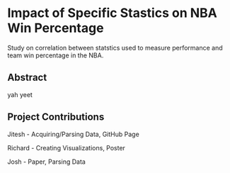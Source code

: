 # Impact of Specific Stastics on NBA Win Percentage
Study on correlation between statstics used to measure performance and team win percentage in the NBA.

## Abstract
yah yeet
## Project Contributions

Jitesh - Acquiring/Parsing Data, GitHub Page

Richard - Creating Visualizations, Poster

Josh - Paper, Parsing Data
